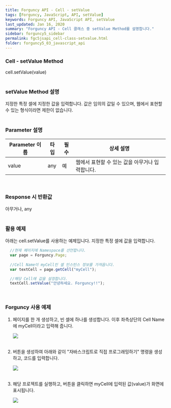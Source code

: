 ```yaml
---
title: Forguncy API - Cell - setValue
tags: [Forguncy, JavaScript, API, setValue]
keywords: Forguncy API, JavaScript API, setValue
last_updated: Jan 16, 2020
summary: "Forguncy API - Cell 클래스 중 setValue Method를 설명합니다."
sidebar: forguncy5_sidebar
permalink: fgc5jsapi_cell-class-setvalue.html
folder: forguncy5_03_javascript_api
---
```


### Cell - setValue Method
cell.setValue(value)
<br /><br />

### setValue Method 설명
지정한 특정 셀에 지정한 값을 입력합니다. 값은 임의의 값일 수 있으며, 웹에서 표현할 수 있는 형식이라면 제한이 없습니다.
<br /><br />

### Parameter 설명

| Parameter 이름 | 타입 | 필수 | 상세 설명 |
| --- | --- | --- | --- |
| value | any | 예 | 웹에서 표현할 수 있는 값을 아무거나 입력합니다. |

<br />

### Response 시 반환값
아무거나, any
<br /><br />

### 활용 예제
아래는 cell.setValue를 사용하는 예제입니다. 지정한 특정 셀에 값을 입력합니다.
<br />

~~~javascript
  //현재 페이지에 Namespace를 선언합니다.
  var page = Forguncy.Page;
  
  //Cell Name이 myCell인 셀 인스턴스 정보를 가져옵니다.
  var textCell = page.getCell("myCell");

  //해당 Cell에 값을 설정합니다.
  textCell.setValue("안녕하세요. Forguncy!!");
~~~

<br />

### Forguncy 사용 예제

1. 페이지를 한 개 생성하고, 빈 셀에 하나를 생성합니다. 이후 좌측상단의 Cell Name에 myCell이라고 입력해 줍니다.

    ![]({{site.url}}/images/forguncy5/ex-ss_cell-setvalue01.png)
    <br /><br />

2. 버튼을 생성하여 아래와 같이 "자바스크립트로 직접 프로그래밍하기" 명령을 생성하고, 코드를 입력합니다.

    ![]({{site.url}}/images/forguncy5/ex-ss_cell-setvalue02.png)
    <br /><br />

3. 해당 프로젝트를 실행하고, 버튼을 클릭하면 myCell에 입력된 값(value)가 화면에 표시됩니다.

    ![]({{site.url}}/images/forguncy5/ex-ss_cell-setvalue03.gif)

<br /><br />